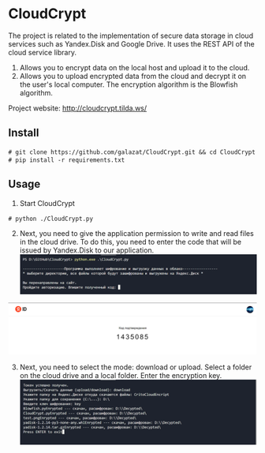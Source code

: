 # CloudCrypt


The project is related to the implementation of secure data storage in cloud services such as Yandex.Disk and Google Drive. It uses the REST API of the cloud service library.
1) Allows you to encrypt data on the local host and upload it to the cloud.
2) Allows you to upload encrypted data from the cloud and decrypt it on the user's local computer.
The encryption algorithm is the Blowfish algorithm.

Project website: http://cloudcrypt.tilda.ws/

## Install

```
# git clone https://github.com/galazat/CloudCrypt.git && cd CloudCrypt
# pip install -r requirements.txt
```

## Usage

1. Start CloudCrypt
```
# python ./CloudCrypt.py
```
2. Next, you need to give the application permission to write and read files in the cloud drive. To do this, you need to enter the code that will be issued by Yandex.Disk to our application.
![](images/1.png)

![](images/2.png)

3. Next, you need to select the mode: download or upload. Select a folder on the cloud drive and a local folder. Enter the encryption key.
![](images/3.png)